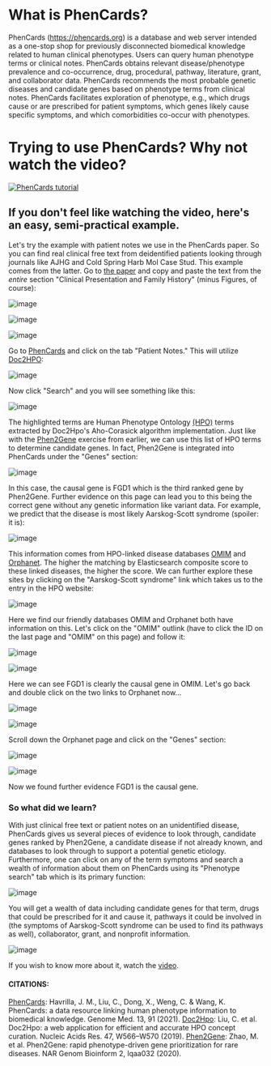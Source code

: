 # What is PhenCards?

PhenCards (https://phencards.org) is a database and web server intended as a one-stop shop for previously disconnected biomedical knowledge related to human clinical phenotypes. Users can query human phenotype terms or clinical notes. PhenCards obtains relevant disease/phenotype prevalence and co-occurrence, drug, procedural, pathway, literature, grant, and collaborator data. PhenCards recommends the most probable genetic diseases and candidate genes based on phenotype terms from clinical notes. PhenCards facilitates exploration of phenotype, e.g., which drugs cause or are prescribed for patient symptoms, which genes likely cause specific symptoms, and which comorbidities co-occur with phenotypes.


# Trying to use PhenCards? Why not watch the video?

[![PhenCards tutorial](https://res.cloudinary.com/marcomontalbano/image/upload/v1624340098/video_to_markdown/images/youtube--9FT4pFgeA08-c05b58ac6eb4c4700831b2b3070cd403.jpg)](https://www.youtube.com/watch?v=9FT4pFgeA08&ab_channel=JimHavrilla "PhenCards tutorial")

## If you don't feel like watching the video, here's an easy, semi-practical example.

Let's try the example with patient notes we use in the PhenCards paper.  So you can find real clinical free text from deidentified patients looking through journals like AJHG and Cold Spring Harb Mol Case Stud.  This example comes from the latter.  Go to [the paper](https://www.ncbi.nlm.nih.gov/pmc/articles/PMC4990810/) and copy and paste the text from the *_entire_* section "Clinical Presentation and Family History" (minus Figures, of course):

![image](https://user-images.githubusercontent.com/6568964/122875077-cb0d3300-d301-11eb-9d5f-d60a66e2c63a.png)

![image](https://user-images.githubusercontent.com/6568964/122875538-66060d00-d302-11eb-9672-e6a2c13d692e.png)

![image](https://user-images.githubusercontent.com/6568964/122875599-79b17380-d302-11eb-8523-25284d9b5b9a.png)

Go to [PhenCards](https://phencards.org) and click on the tab "Patient Notes."  This will utilize [Doc2HPO](https://impact2.dbmi.columbia.edu/doc2hpo/):

![image](https://user-images.githubusercontent.com/6568964/122875653-89c95300-d302-11eb-905c-b7b3dd9871ad.png)

Now click "Search" and you will see something like this:

![image](https://user-images.githubusercontent.com/6568964/122875757-ab2a3f00-d302-11eb-99d6-f182ca8d045e.png)

The highlighted terms are Human Phenotype Ontology [(HPO)](https://hpo.jax.org/) terms extracted by Doc2Hpo's Aho-Corasick algorithm implementation. Just like with the [Phen2Gene](https://phen2gene.wglab.org/) exercise from earlier, we can use this list of HPO terms to determine candidate genes.  In fact, Phen2Gene is integrated into PhenCards under the "Genes" section:

![image](https://user-images.githubusercontent.com/6568964/122875940-e7f63600-d302-11eb-9d6d-3c6a54c37480.png)

In this case, the causal gene is FGD1 which is the third ranked gene by Phen2Gene.  Further evidence on this page can lead you to this being the correct gene without any genetic information like variant data.  For example, we predict that the disease is most likely Aarskog-Scott syndrome (spoiler: it is):

![image](https://user-images.githubusercontent.com/6568964/122876121-1e33b580-d303-11eb-9846-e13733297264.png)

This information comes from HPO-linked disease databases [OMIM](https://omim.org/) and [Orphanet](https://www.orpha.net).  The higher the matching by Elasticsearch composite score to these linked diseases, the higher the score.  We can further explore these sites by clicking on the "Aarskog-Scott syndrome" link which takes us to the entry in the HPO website:

![image](https://user-images.githubusercontent.com/6568964/122876333-62bf5100-d303-11eb-93d4-175e31da53cd.png)

Here we find our friendly databases OMIM and Orphanet both have information on this. Let's click on the "OMIM" outlink (have to click the ID on the last page and "OMIM" on this page) and follow it:

![image](https://user-images.githubusercontent.com/6568964/122876439-85ea0080-d303-11eb-8339-e66525b41875.png)

![image](https://user-images.githubusercontent.com/6568964/122876548-a1550b80-d303-11eb-83f7-0d5654696da3.png)

Here we can see FGD1 is clearly the causal gene in OMIM.  Let's go back and double click on the two links to Orphanet now...

![image](https://user-images.githubusercontent.com/6568964/122876681-cba6c900-d303-11eb-98a3-bcdf27552791.png)

![image](https://user-images.githubusercontent.com/6568964/122876722-d5c8c780-d303-11eb-9630-4dd2596ca119.png)

Scroll down the Orphanet page and click on the "Genes" section:

![image](https://user-images.githubusercontent.com/6568964/122876803-ebd68800-d303-11eb-9631-744ada3f6526.png)

![image](https://user-images.githubusercontent.com/6568964/122876865-fee95800-d303-11eb-85fe-d6c3f06eda43.png)

Now we found further evidence FGD1 is the causal gene.

### So what did we learn?

With just clinical free text or patient notes on an unidentified disease, PhenCards gives us several pieces of evidence to look through, candidate genes ranked by Phen2Gene, a candidate disease if not already known, and databases to look through to support a potential genetic etiology.  Furthermore, one can click on any of the term symptoms and search a wealth of information about them on PhenCards using its "Phenotype search" tab which is its primary function:

![image](https://user-images.githubusercontent.com/6568964/122877196-58ea1d80-d304-11eb-8ad1-0a4ad8b24925.png)

You will get a wealth of data including candidate genes for that term, drugs that could be prescribed for it and cause it, pathways it could be involved in (the symptoms of Aarskog-Scott syndrome can be used to find its pathways as well), collaborator, grant, and nonprofit information.  

![image](https://user-images.githubusercontent.com/6568964/122877430-98186e80-d304-11eb-8e83-5e48e8dd6d82.png)

If you wish to know more about it, watch the [video](https://www.youtube.com/watch?v=9FT4pFgeA08&ab_channel=JimHavrilla).

#### CITATIONS:

[PhenCards](https://genomemedicine.biomedcentral.com/articles/10.1186/s13073-021-00909-8): Havrilla, J. M., Liu, C., Dong, X., Weng, C. & Wang, K. PhenCards: a data resource linking human phenotype information to biomedical knowledge. Genome Med. 13, 91 (2021).
[Doc2Hpo](https://academic.oup.com/nar/article/47/W1/W566/5491745): Liu, C. et al. Doc2Hpo: a web application for efficient and accurate HPO concept curation. Nucleic Acids Res. 47, W566–W570 (2019).
[Phen2Gene](https://academic.oup.com/nargab/article/2/2/lqaa032/5843800): Zhao, M. et al. Phen2Gene: rapid phenotype-driven gene prioritization for rare diseases. NAR Genom Bioinform 2, lqaa032 (2020).
